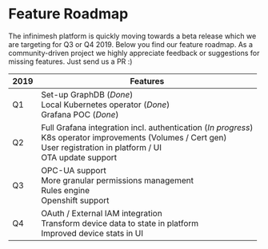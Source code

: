 # Feature Roadmap
The infinimesh platform is quickly moving towards a beta release which we are targeting for Q3 or Q4 2019. Below you find our feature roadmap. As a community-driven project we highly appreciate feedback or suggestions for missing features. Just send us a PR :) 

| **2019** 	|  **Features** 	|
|---------	|---	|
| Q1      	| Set-up GraphDB (*Done*)<br /> Local Kubernetes operator (*Done*)<br />  Grafana POC (*Done*)	|
| Q2    	  | Full Grafana integration incl. authentication (*In progress*) <br />  K8s operator improvements (Volumes / Cert gen) <br /> User registration in platform / UI <br /> OTA update support	|
| Q3       	|  OPC-UA support <br /> More granular permissions management <br /> Rules engine 	<br /> Openshift support|
| Q4      	|   OAuth / External IAM integration <br /> Transform device data to state in platform <br /> Improved device stats in UI	|
